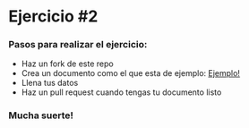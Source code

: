 # Ejercicio #2 

### Pasos para realizar el ejercicio: 

- Haz un fork de este repo
- Crea un documento como el que esta de ejemplo: [Ejemplo!](https://github.com/WorkshopTechnology/GitGithub_Ejercicio2/blob/main/Nombre_Apellido.md)
- Llena tus datos 
- Haz un pull request cuando tengas tu documento listo

### Mucha suerte!
